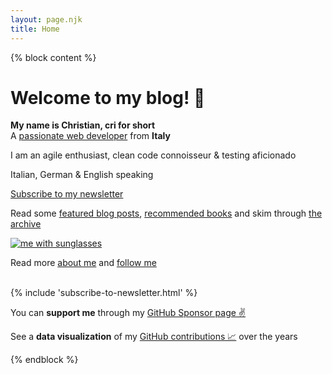 ```yaml
---
layout: page.njk
title: Home
---
```


{% block content %}
<div class="pure-g">
<div class="pure-u-md-1-2 pure-u-1-1">
  <!-- <div class="no-mobile" style="margin-top: 3em; width: 23em"></div> -->
  <h1 class="no-anchor"><b>Welcome to my blog!</b> 👋</h1>

  <b>My name is Christian, cri for short</b>
  <br/>
  A <a href="https://twitter.com/christian_fei" target="_blank">passionate web developer</a> from <b>Italy</b>

  <p>I am an agile enthusiast, clean code connoisseur & testing aficionado<p>

  <p>Italian, German & English speaking</p>

  <a class="cta" href="/subscribe/">Subscribe to my newsletter</a>


  Read some <a href="/posts">featured blog posts</a>, <a href="/books">recommended books</a> and skim through <a href="/archive">the archive</a>

</div>

<div class="pure-u-md-1-2 pure-u-1-1">
  <div class="cf">
    <a href="/about" class="no-underline">
      <img class="avatar-image" alt="me with sunglasses" lazy="/assets/images/cf4.png"/>
    </a>
    <p>
      Read more <a href="/about">about me</a> and <a href="https://twitter.com/christian_fei" target="_blank">follow me <i class="icon icon-twitter"></i></a></br>
    </p>
  </div>
</div>
</div>

</br>

<div>
{% include 'subscribe-to-newsletter.html' %}

<p>
You can <b>support me</b> through my <a href="https://github.com/sponsors/christian-fei">GitHub Sponsor page ✌️</a>

See a <b>data visualization</b> of my <a href="/contributions">GitHub contributions 📈</a> over the years
</p>
</div>
{% endblock %}
